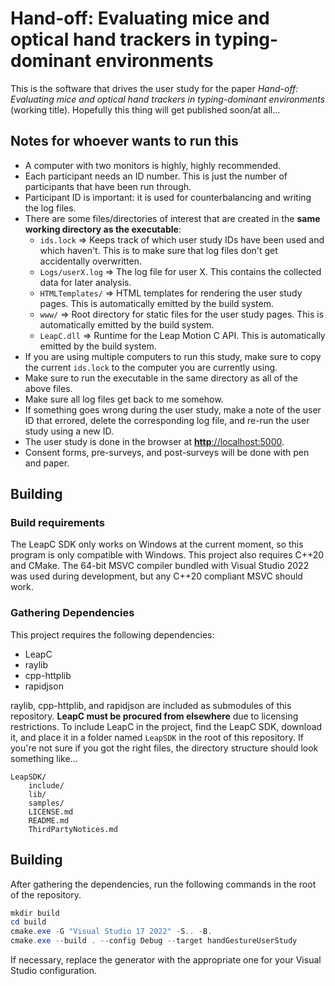 # Hand-off: Evaluating mice and optical hand trackers in typing-dominant environments

This is the software that drives the user study for the paper
*Hand-off: Evaluating mice and optical hand trackers in typing-dominant environments* (working title).
Hopefully this thing will get published soon/at all...

## Notes for whoever wants to run this

* A computer with two monitors is highly, highly recommended.
* Each participant needs an ID number. This is just the number of participants that have been run through.
* Participant ID is important: it is used for counterbalancing and writing the log files.
* There are some files/directories of interest that are created
  in the **same working directory as the executable**:
    * `ids.lock` => Keeps track of which user study IDs have been used and which haven't.
      This is to make sure that log files don't get accidentally overwritten.
    * `Logs/userX.log` => The log file for user X. This contains the collected data for later analysis.
    * `HTMLTemplates/` => HTML templates for rendering the user study pages.
      This is automatically emitted by the build system.
    * `www/` => Root directory for static files for the user study pages.
      This is automatically emitted by the build system.
    * `LeapC.dll` => Runtime for the Leap Motion C API. This is automatically emitted by the build system.
* If you are using multiple computers to run this study, make sure to copy the current `ids.lock`
  to the computer you are currently using.
* Make sure to run the executable in the same directory as all of the above files.
* Make sure all log files get back to me somehow.
* If something goes wrong during the user study, make a note of the user ID that errored,
  delete the corresponding log file, and re-run the user study using a new ID.
* The user study is done in the browser at [**http**://localhost:5000](http://localhost:5000).
* Consent forms, pre-surveys, and post-surveys will be done with pen and paper.

## Building

### Build requirements

The LeapC SDK only works on Windows at the current moment,
so this program is only compatible with Windows.
This project also requires C++20 and CMake.
The 64-bit MSVC compiler bundled with Visual Studio 2022 was used during development,
but any C++20 compliant MSVC should work.

### Gathering Dependencies

This project requires the following dependencies:
* LeapC
* raylib
* cpp-httplib
* rapidjson

raylib, cpp-httplib, and rapidjson are included as submodules of this repository.
**LeapC must be procured from elsewhere** due to licensing restrictions.
To include LeapC in the project, find the LeapC SDK, download it,
and place it in a folder named `LeapSDK` in the root of this repository.
If you're not sure if you got the right files, the directory structure should look something like...
```
LeapSDK/
    include/
    lib/
    samples/
    LICENSE.md
    README.md
    ThirdPartyNotices.md
```

## Building

After gathering the dependencies, run the following commands in the root of the repository.
```powershell
mkdir build
cd build
cmake.exe -G "Visual Studio 17 2022" -S.. -B.
cmake.exe --build . --config Debug --target handGestureUserStudy
```

If necessary, replace the generator with the appropriate one for your Visual Studio configuration.